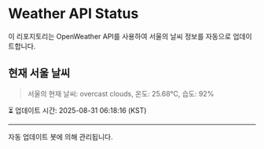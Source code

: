 
# Weather API Status

이 리포지토리는 OpenWeather API를 사용하여 서울의 날씨 정보를 자동으로 업데이트합니다.

## 현재 서울 날씨
> 서울의 현재 날씨: overcast clouds, 온도: 25.68°C, 습도: 92%

⏳ 업데이트 시간: 2025-08-31 06:18:16 (KST)

---
자동 업데이트 봇에 의해 관리됩니다.
